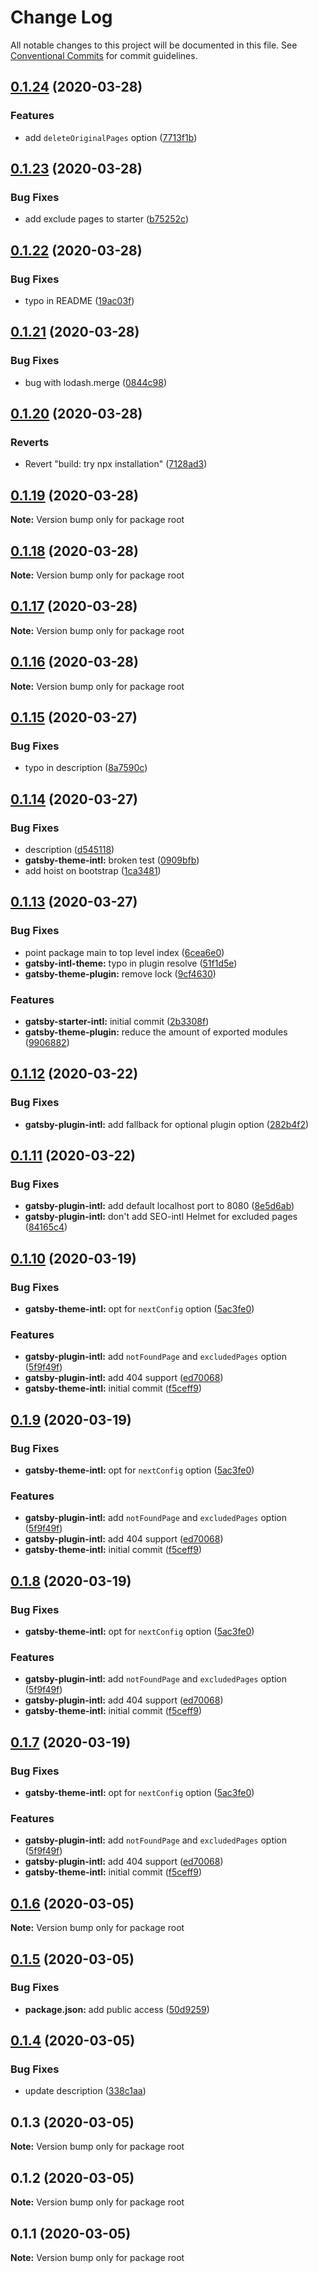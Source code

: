 # Change Log

All notable changes to this project will be documented in this file.
See [Conventional Commits](https://conventionalcommits.org) for commit guidelines.

## [0.1.24](https://github.com/3nvi/gatsby-intl/compare/v0.1.23...v0.1.24) (2020-03-28)


### Features

* add `deleteOriginalPages` option ([7713f1b](https://github.com/3nvi/gatsby-intl/commit/7713f1bc30b54781bf9e1432366c51ab604a79e8))





## [0.1.23](https://github.com/3nvi/gatsby-intl/compare/v0.1.22...v0.1.23) (2020-03-28)


### Bug Fixes

* add exclude pages to starter ([b75252c](https://github.com/3nvi/gatsby-intl/commit/b75252c56ca17bb515570338b38187f3327acee1))





## [0.1.22](https://github.com/3nvi/gatsby-intl/compare/v0.1.21...v0.1.22) (2020-03-28)


### Bug Fixes

* typo in README ([19ac03f](https://github.com/3nvi/gatsby-intl/commit/19ac03f2c7d28dfd4669a8697b9ae95f1b95c417))





## [0.1.21](https://github.com/3nvi/gatsby-intl/compare/v0.1.20...v0.1.21) (2020-03-28)


### Bug Fixes

* bug with lodash.merge ([0844c98](https://github.com/3nvi/gatsby-intl/commit/0844c98d2a9338f76904b49120460b74ca557d54))





## [0.1.20](https://github.com/3nvi/gatsby-intl/compare/v0.1.19...v0.1.20) (2020-03-28)


### Reverts

* Revert "build: try npx installation" ([7128ad3](https://github.com/3nvi/gatsby-intl/commit/7128ad3e65e35659834bde98ec2d81f9e51cf0cf))





## [0.1.19](https://github.com/3nvi/gatsby-intl/compare/v0.1.18...v0.1.19) (2020-03-28)

**Note:** Version bump only for package root





## [0.1.18](https://github.com/3nvi/gatsby-intl/compare/v0.1.17...v0.1.18) (2020-03-28)

**Note:** Version bump only for package root





## [0.1.17](https://github.com/3nvi/gatsby-intl/compare/v0.1.16...v0.1.17) (2020-03-28)

**Note:** Version bump only for package root





## [0.1.16](https://github.com/3nvi/gatsby-intl/compare/v0.1.15...v0.1.16) (2020-03-28)

**Note:** Version bump only for package root





## [0.1.15](https://github.com/3nvi/gatsby-intl/compare/v0.1.14...v0.1.15) (2020-03-27)


### Bug Fixes

* typo in description ([8a7590c](https://github.com/3nvi/gatsby-intl/commit/8a7590cceaccd95b9dffce24a85275c1f9937f38))





## [0.1.14](https://github.com/3nvi/gatsby-intl/compare/v0.1.13...v0.1.14) (2020-03-27)


### Bug Fixes

* description ([d545118](https://github.com/3nvi/gatsby-intl/commit/d5451187138e7cce2222d42bdfdf7539ea213465))
* **gatsby-theme-intl:** broken test ([0909bfb](https://github.com/3nvi/gatsby-intl/commit/0909bfbb1d9aedfad7171c5ec0e2fbf29a4e1408))
* add hoist on bootstrap ([1ca3481](https://github.com/3nvi/gatsby-intl/commit/1ca3481d5c84756493db6425a49591c28d8d10af))





## [0.1.13](https://github.com/3nvi/gatsby-intl/compare/v0.1.12...v0.1.13) (2020-03-27)

### Bug Fixes

- point package main to top level index ([6cea6e0](https://github.com/3nvi/gatsby-intl/commit/6cea6e055da8a9abd82677e6616296a4398ded44))
- **gatsby-intl-theme:** typo in plugin resolve ([51f1d5e](https://github.com/3nvi/gatsby-intl/commit/51f1d5e33b3779c9b11eb5956faf4b47d914f39c))
- **gatsby-theme-plugin:** remove lock ([9cf4630](https://github.com/3nvi/gatsby-intl/commit/9cf46300b6bf0cedc1aa6eab1edf1c39e3f9e93e))

### Features

- **gatsby-starter-intl:** initial commit ([2b3308f](https://github.com/3nvi/gatsby-intl/commit/2b3308fc02a2fb958c1f2ec9fe6a38c5201a2ba0))
- **gatsby-theme-plugin:** reduce the amount of exported modules ([9906882](https://github.com/3nvi/gatsby-intl/commit/99068827b0fb040b66a726962c5888b6d676138e))

## [0.1.12](https://github.com/3nvi/gatsby-intl/compare/v0.1.11...v0.1.12) (2020-03-22)

### Bug Fixes

- **gatsby-plugin-intl:** add fallback for optional plugin option ([282b4f2](https://github.com/3nvi/gatsby-intl/commit/282b4f2ee6c35f16e9839b0dc55f27832a61af6d))

## [0.1.11](https://github.com/3nvi/gatsby-intl/compare/v0.1.10...v0.1.11) (2020-03-22)

### Bug Fixes

- **gatsby-plugin-intl:** add default localhost port to 8080 ([8e5d6ab](https://github.com/3nvi/gatsby-intl/commit/8e5d6ab34384f548da91fa2ca8982f4d6b210f7f))
- **gatsby-plugin-intl:** don't add SEO-intl Helmet for excluded pages ([84165c4](https://github.com/3nvi/gatsby-intl/commit/84165c4fd392a15b46a3dfaa6527b75f02cd5ec8))

## [0.1.10](https://github.com/3nvi/gatsby-intl/compare/v0.1.6...v0.1.10) (2020-03-19)

### Bug Fixes

- **gatsby-theme-intl:** opt for `nextConfig` option ([5ac3fe0](https://github.com/3nvi/gatsby-intl/commit/5ac3fe0415c7c102f350fb85f2cfca05be41ab8d))

### Features

- **gatsby-plugin-intl:** add `notFoundPage` and `excludedPages` option ([5f9f49f](https://github.com/3nvi/gatsby-intl/commit/5f9f49f8991a3ae9b69e062cab90d3af74e72130))
- **gatsby-plugin-intl:** add 404 support ([ed70068](https://github.com/3nvi/gatsby-intl/commit/ed70068b1e1a17e726ae8817c6661e3274b3b12b))
- **gatsby-theme-intl:** initial commit ([f5ceff9](https://github.com/3nvi/gatsby-intl/commit/f5ceff92e570dadc8cf22a8a5049d30874e21a5e))

## [0.1.9](https://github.com/3nvi/gatsby-intl/compare/v0.1.6...v0.1.9) (2020-03-19)

### Bug Fixes

- **gatsby-theme-intl:** opt for `nextConfig` option ([5ac3fe0](https://github.com/3nvi/gatsby-intl/commit/5ac3fe0415c7c102f350fb85f2cfca05be41ab8d))

### Features

- **gatsby-plugin-intl:** add `notFoundPage` and `excludedPages` option ([5f9f49f](https://github.com/3nvi/gatsby-intl/commit/5f9f49f8991a3ae9b69e062cab90d3af74e72130))
- **gatsby-plugin-intl:** add 404 support ([ed70068](https://github.com/3nvi/gatsby-intl/commit/ed70068b1e1a17e726ae8817c6661e3274b3b12b))
- **gatsby-theme-intl:** initial commit ([f5ceff9](https://github.com/3nvi/gatsby-intl/commit/f5ceff92e570dadc8cf22a8a5049d30874e21a5e))

## [0.1.8](https://github.com/3nvi/gatsby-intl/compare/v0.1.6...v0.1.8) (2020-03-19)

### Bug Fixes

- **gatsby-theme-intl:** opt for `nextConfig` option ([5ac3fe0](https://github.com/3nvi/gatsby-intl/commit/5ac3fe0415c7c102f350fb85f2cfca05be41ab8d))

### Features

- **gatsby-plugin-intl:** add `notFoundPage` and `excludedPages` option ([5f9f49f](https://github.com/3nvi/gatsby-intl/commit/5f9f49f8991a3ae9b69e062cab90d3af74e72130))
- **gatsby-plugin-intl:** add 404 support ([ed70068](https://github.com/3nvi/gatsby-intl/commit/ed70068b1e1a17e726ae8817c6661e3274b3b12b))
- **gatsby-theme-intl:** initial commit ([f5ceff9](https://github.com/3nvi/gatsby-intl/commit/f5ceff92e570dadc8cf22a8a5049d30874e21a5e))

## [0.1.7](https://github.com/3nvi/gatsby-intl/compare/v0.1.6...v0.1.7) (2020-03-19)

### Bug Fixes

- **gatsby-theme-intl:** opt for `nextConfig` option ([5ac3fe0](https://github.com/3nvi/gatsby-intl/commit/5ac3fe0415c7c102f350fb85f2cfca05be41ab8d))

### Features

- **gatsby-plugin-intl:** add `notFoundPage` and `excludedPages` option ([5f9f49f](https://github.com/3nvi/gatsby-intl/commit/5f9f49f8991a3ae9b69e062cab90d3af74e72130))
- **gatsby-plugin-intl:** add 404 support ([ed70068](https://github.com/3nvi/gatsby-intl/commit/ed70068b1e1a17e726ae8817c6661e3274b3b12b))
- **gatsby-theme-intl:** initial commit ([f5ceff9](https://github.com/3nvi/gatsby-intl/commit/f5ceff92e570dadc8cf22a8a5049d30874e21a5e))

## [0.1.6](https://github.com/3nvi/gatsby-intl/compare/v0.1.5...v0.1.6) (2020-03-05)

**Note:** Version bump only for package root

## [0.1.5](https://github.com/3nvi/gatsby-intl/compare/v0.1.4...v0.1.5) (2020-03-05)

### Bug Fixes

- **package.json:** add public access ([50d9259](https://github.com/3nvi/gatsby-intl/commit/50d9259267cc39541310d37426450dde01a28bd9))

## [0.1.4](https://github.com/3nvi/gatsby-intl/compare/v0.1.3...v0.1.4) (2020-03-05)

### Bug Fixes

- update description ([338c1aa](https://github.com/3nvi/gatsby-intl/commit/338c1aaf101feb5420b7361fb28cf7f50ddf800b))

## 0.1.3 (2020-03-05)

**Note:** Version bump only for package root

## 0.1.2 (2020-03-05)

**Note:** Version bump only for package root

## 0.1.1 (2020-03-05)

**Note:** Version bump only for package root
